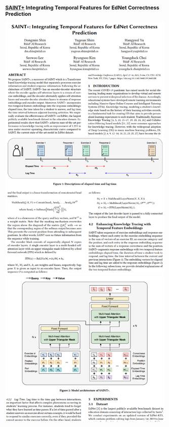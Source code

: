 ### [SAINT+](https://arxiv.org/abs/2010.12042)  Integrating Temporal Features for EdNet Correctness Prediction

![img.png](image/abstract.png)
![img.png](image/introduce.png)
![img_1.png](image/modeling.png)
